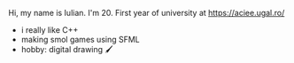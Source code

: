 Hi, my name is Iulian. I'm 20. First year of university at https://aciee.ugal.ro/
- i really like C++ 
- making smol games using SFML
- hobby: digital drawing 🖌

